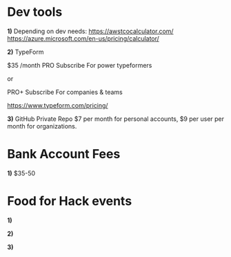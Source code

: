 # Dev tools
**1)** Depending on dev needs:
https://awstcocalculator.com/
https://azure.microsoft.com/en-us/pricing/calculator/

**2)** TypeForm

$35 /month
PRO
Subscribe
For power typeformers

or 

PRO+
Subscribe
For companies & teams

https://www.typeform.com/pricing/

**3)** GitHub Private Repo $7 per month for personal accounts, $9 per user per month for organizations.

# Bank Account Fees

**1)** $35-50


# Food for Hack events
**1)**

**2)**

**3)**
